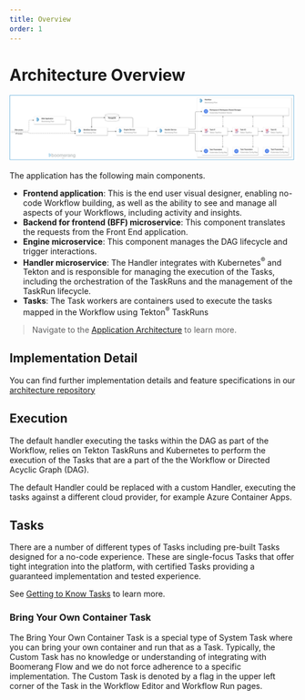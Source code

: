 ```yaml
---
title: Overview
order: 1
---
```


# Architecture Overview

![Architecture](./assets/img/architecture-components.png)

The application has the following main components.

- **Frontend application**: This is the end user visual designer, enabling no-code Workflow building, as well as the ability to see and manage all aspects of your Workflows, including activity and insights.
- **Backend for frontend (BFF) microservice**: This component translates the requests from the Front End application.
- **Engine microservice**: This component manages the DAG lifecycle and trigger interactions.
- **Handler microservice**: The Handler integrates with Kubernetes<sup>®</sup> and Tekton and is responsible for managing the execution of the Tasks, including the orchestration of the TaskRuns and the management of the TaskRun lifecycle.
- **Tasks**: The Task workers are containers used to execute the tasks mapped in the Workflow using Tekton<sup>®</sup> TaskRuns

> Navigate to the [Application Architecture](../architecture/application) to learn more.

## Implementation Detail

You can find further implementation details and feature specifications in our [architecture repository](https://github.com/boomerang-io/architecture)

## Execution

The default handler executing the tasks within the DAG as part of the Workflow, relies on Tekton TaskRuns and Kubernetes to perform the execution of the Tasks that are a part of the the Workflow or Directed Acyclic Graph (DAG).

The default Handler could be replaced with a custom Handler, executing the tasks against a different cloud provider, for example Azure Container Apps.

## Tasks

There are a number of different types of Tasks including pre-built Tasks designed for a no-code experience. These are single-focus Tasks that offer tight integration into the platform, with certified Tasks providing a guaranteed implementation and tested experience.

See [Getting to Know Tasks](../fundamentals/tasks) to learn more.

### Bring Your Own Container Task

The Bring Your Own Container Task is a special type of System Task where you can bring your own container and run that as a Task. Typically, the Custom Task has no knowledge or understanding of integrating with Boomerang Flow and we do not force adherence to a specific implementation. The Custom Task is denoted by a flag in the upper left corner of the Task in the Workflow Editor and Workflow Run pages.
